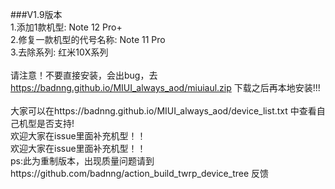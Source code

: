 ###V1.9版本
<br />
1.添加1款机型: Note 12 Pro+
<br />
2.修复一款机型的代号名称: Note 11 Pro
<br />
3.去除系列: 红米10X系列
<br />
<br />
请注意！不要直接安装，会出bug，去 https://badnng.github.io/MIUI_always_aod/miuiaul.zip 下载之后再本地安装!!!
<br />
<br />
大家可以在https://badnng.github.io/MIUI_always_aod/device_list.txt 中查看自己机型是否支持!
<br />
欢迎大家在issue里面补充机型！！<br />
欢迎大家在issue里面补充机型！！
<br />
ps:此为重制版本，出现质量问题请到https://github.com/badnng/action_build_twrp_device_tree 反馈
<br />
